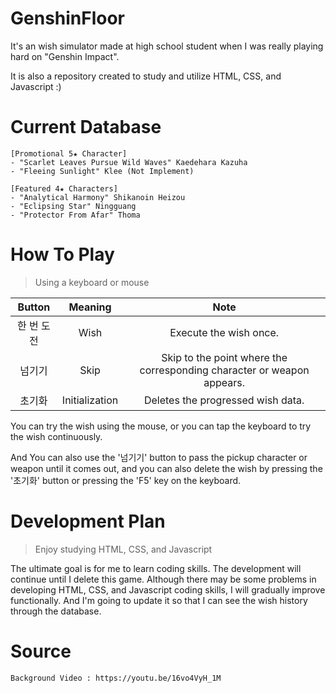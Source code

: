 # GenshinFloor
It's an wish simulator made at high school student when I was really playing hard on "Genshin Impact".

It is also a repository created to study and utilize HTML, CSS, and Javascript :)

# Current Database
```
[Promotional 5★ Character]
- "Scarlet Leaves Pursue Wild Waves" Kaedehara Kazuha
- "Fleeing Sunlight" Klee (Not Implement)

[Featured 4★ Characters]
- "Analytical Harmony" Shikanoin Heizou
- "Eclipsing Star" Ningguang
- "Protector From Afar" Thoma
```

# How To Play
> Using a keyboard or mouse

Button|Meaning|Note
:---:|:---:|:---:
한 번 도전|Wish|Execute the wish once.
넘기기|Skip|Skip to the point where the corresponding character or weapon appears.
초기화|Initialization|Deletes the progressed wish data.

You can try the wish using the mouse, or you can tap the keyboard to try the wish continuously.

And You can also use the '넘기기' button to pass the pickup character or weapon until it comes out, and you can also delete the wish by pressing the '초기화' button or pressing the 'F5' key on the keyboard.

# Development Plan
> Enjoy studying HTML, CSS, and Javascript

The ultimate goal is for me to learn coding skills.
The development will continue until I delete this game. Although there may be some problems in developing HTML, CSS, and Javascript coding skills, I will gradually improve functionally. And I'm going to update it so that I can see the wish history through the database.

# Source
```
Background Video : https://youtu.be/16vo4VyH_1M
```